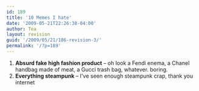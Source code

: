 ```yaml
---
id: 189
title: '10 Memes I hate'
date: '2009-05-21T22:26:38-04:00'
author: Tea
layout: revision
guid: '/2009/05/21/186-revision-3/'
permalink: '/?p=189'
---
```


1. **Absurd fake high fashion product** – oh look a Fendi enema, a Chanel handbag made of meat, a Gucci trash bag, whatever. boring.
2. **Everything steampunk** – I've seen enough steampunk crap, thank you internet